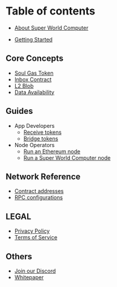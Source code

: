 # Table of contents

* [About Super World Computer](README.md)

* [Getting Started](getting-started/getting-started.md)


## Core Concepts

* [Soul Gas Token](core-concepts/soul-gas-token.md)
* [Inbox Contract](core-concepts/inbox-contract.md)
* [L2 Blob](core-concepts/l2-blob.md)
* [Data Availability](core-concepts/data-availability.md)

## Guides

* App Developers
  * [Receive tokens](guides/app-developers/receive-tokens.md)
  * [Bridge tokens](guides/app-developers/bridge-tokens.md)
* Node Operators
  * [Run an Ethereum node](guides/node-operators/run-a-ethereum-node.md)
  * [Run a Super World Computer node](guides/node-operators/run-a-super-world-computer-node.md)

## Network Reference

* [Contract addresses](network-reference/contract-addresses.md)
* [RPC configurations](network-reference/rpc-configuration.md)


## LEGAL

* [Privacy Policy](legal/privacy-policy.md)
* [Terms of Service](legal/terms-of-service.md)

## Others

* [Join our Discord](others/join-our-discord.md)
* [Whitepaper](others/whitepaper.md)
